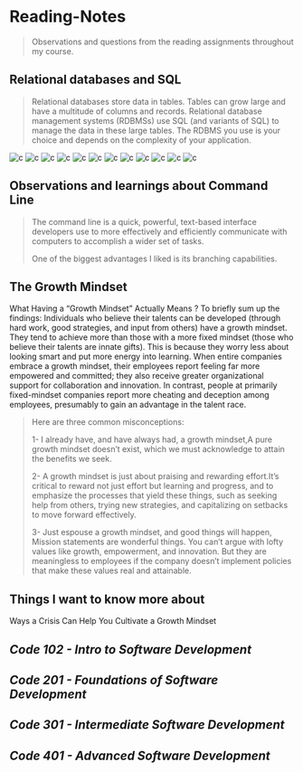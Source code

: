 # Reading-Notes

>Observations and questions from the reading assignments throughout my course.

## Relational databases and SQL
 >Relational databases store data in tables. Tables can grow large and have a multitude of columns and records. Relational database management systems (RDBMSs) use SQL (and variants of SQL) to manage the data in these large tables. The RDBMS you use is your choice and depends on the complexity of your application.

 ![c](./screenShots/Screenshot%20sql-1.png)
 ![c](./screenShots/Screenshot%20sql-2.png)
 ![c](./screenShots/Screenshot%20sql-3.png)
 ![c](./screenShots/Screenshot%20sql-4.png)
 ![c](./screenShots/Screenshot%20sql-5.png)
 ![c](./screenShots/Screenshot%20sql-6.png)
 ![c](./screenShots/Screenshot%20sql-13.png)
 ![c](./screenShots/Screenshot%20sql-14.png)
 ![c](./screenShots/Screenshot%20sql-15.png)
 ![c](./screenShots/Screenshot%20sql-16.png)
 ![c](./screenShots/Screenshot%20sql-17.png)
 ![c](./screenShots/Screenshot%20sql-18.png)


## Observations and learnings about Command Line

>The command line is a quick, powerful, text-based interface developers use to more effectively and efficiently communicate with computers to accomplish a wider set of tasks. </p>
One of the biggest advantages I liked is its branching capabilities.


## The Growth Mindset
What Having a “Growth Mindset” Actually Means ?
To briefly sum up the findings: Individuals who believe their talents can be developed (through hard work, good strategies, and input from others) have a growth mindset. They tend to achieve more than those with a more fixed mindset (those who believe their talents are innate gifts). This is because they worry less about looking smart and put more energy into learning. When entire companies embrace a growth mindset, their employees report feeling far more empowered and committed; they also receive greater organizational support for collaboration and innovation. In contrast, people at primarily fixed-mindset companies report more cheating and deception among employees, presumably to gain an advantage in the talent race.
</p>

>Here are three common misconceptions:</p>
1- I already have, and have always had, a growth mindset,A pure growth mindset doesn’t exist, which we must acknowledge to attain the benefits we seek. </p>
2- A growth mindset is just about praising and rewarding effort.It’s critical to reward not just effort but learning and progress, and to emphasize the processes that yield these things, such as seeking help from others, trying new strategies, and capitalizing on setbacks to move forward effectively.</p>
3- Just espouse a growth mindset, and good things will happen, Mission statements are wonderful things. You can’t argue with lofty values like growth, empowerment, and innovation. But they are meaningless to employees if the company doesn’t implement policies that make these values real and attainable.

## Things I want to know more about
Ways a Crisis Can Help You Cultivate a Growth Mindset



































## *Code 102 - Intro to Software Development*
## *Code 201 - Foundations of Software Development*
## *Code 301 - Intermediate Software Development*
## *Code 401 - Advanced Software Development*





